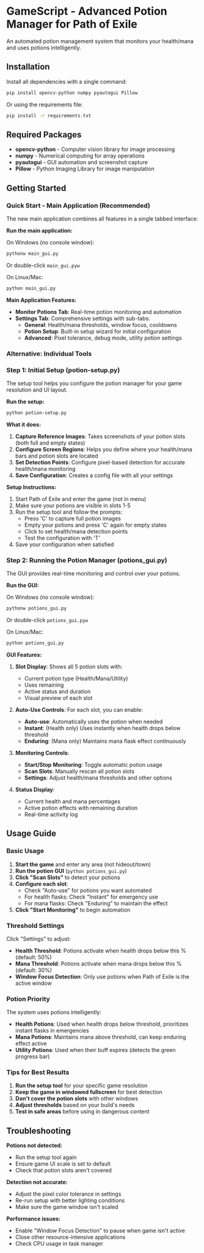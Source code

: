 # GameScript - Advanced Potion Manager for Path of Exile

An automated potion management system that monitors your health/mana and uses potions intelligently.

## Installation

Install all dependencies with a single command:

```bash
pip install opencv-python numpy pyautogui Pillow
```

Or using the requirements file:

```bash
pip install -r requirements.txt
```

## Required Packages

- **opencv-python** - Computer vision library for image processing
- **numpy** - Numerical computing for array operations
- **pyautogui** - GUI automation and screenshot capture
- **Pillow** - Python Imaging Library for image manipulation

## Getting Started

### Quick Start - Main Application (Recommended)

The new main application combines all features in a single tabbed interface:

**Run the main application:**

On Windows (no console window):
```bash
pythonw main_gui.py
```
Or double-click `main_gui.pyw`

On Linux/Mac:
```bash
python main_gui.py
```

**Main Application Features:**
- **Monitor Potions Tab**: Real-time potion monitoring and automation
- **Settings Tab**: Comprehensive settings with sub-tabs:
  - **General**: Health/mana thresholds, window focus, cooldowns
  - **Potion Setup**: Built-in setup wizard for initial configuration
  - **Advanced**: Pixel tolerance, debug mode, utility potion settings

### Alternative: Individual Tools

### Step 1: Initial Setup (potion-setup.py)

The setup tool helps you configure the potion manager for your game resolution and UI layout.

**Run the setup:**
```bash
python potion-setup.py
```

**What it does:**
1. **Capture Reference Images**: Takes screenshots of your potion slots (both full and empty states)
2. **Configure Screen Regions**: Helps you define where your health/mana bars and potion slots are located
3. **Set Detection Points**: Configure pixel-based detection for accurate health/mana monitoring
4. **Save Configuration**: Creates a config file with all your settings

**Setup Instructions:**
1. Start Path of Exile and enter the game (not in menu)
2. Make sure your potions are visible in slots 1-5
3. Run the setup tool and follow the prompts:
   - Press 'C' to capture full potion images
   - Empty your potions and press 'C' again for empty states
   - Click to set health/mana detection points
   - Test the configuration with 'T'
4. Save your configuration when satisfied

### Step 2: Running the Potion Manager (potions_gui.py)

The GUI provides real-time monitoring and control over your potions.

**Run the GUI:**

On Windows (no console window):
```bash
pythonw potions_gui.py
```
Or double-click `potions_gui.pyw`

On Linux/Mac:
```bash
python potions_gui.py
```

**GUI Features:**

1. **Slot Display**: Shows all 5 potion slots with:
   - Current potion type (Health/Mana/Utility)
   - Uses remaining
   - Active status and duration
   - Visual preview of each slot

2. **Auto-Use Controls**: For each slot, you can enable:
   - **Auto-use**: Automatically uses the potion when needed
   - **Instant**: (Health only) Uses instantly when health drops below threshold
   - **Enduring**: (Mana only) Maintains mana flask effect continuously

3. **Monitoring Controls**:
   - **Start/Stop Monitoring**: Toggle automatic potion usage
   - **Scan Slots**: Manually rescan all potion slots
   - **Settings**: Adjust health/mana thresholds and other options

4. **Status Display**:
   - Current health and mana percentages
   - Active potion effects with remaining duration
   - Real-time activity log

## Usage Guide

### Basic Usage

1. **Start the game** and enter any area (not hideout/town)
2. **Run the potion GUI** (`python potions_gui.py`)
3. **Click "Scan Slots"** to detect your potions
4. **Configure each slot**:
   - Check "Auto-use" for potions you want automated
   - For health flasks: Check "Instant" for emergency use
   - For mana flasks: Check "Enduring" to maintain the effect
5. **Click "Start Monitoring"** to begin automation

### Threshold Settings

Click "Settings" to adjust:
- **Health Threshold**: Potions activate when health drops below this % (default: 50%)
- **Mana Threshold**: Potions activate when mana drops below this % (default: 30%)
- **Window Focus Detection**: Only use potions when Path of Exile is the active window

### Potion Priority

The system uses potions intelligently:
- **Health Potions**: Used when health drops below threshold, prioritizes instant flasks in emergencies
- **Mana Potions**: Maintains mana above threshold, can keep enduring effect active
- **Utility Potions**: Used when their buff expires (detects the green progress bar)

### Tips for Best Results

1. **Run the setup tool** for your specific game resolution
2. **Keep the game in windowed fullscreen** for best detection
3. **Don't cover the potion slots** with other windows
4. **Adjust thresholds** based on your build's needs
5. **Test in safe areas** before using in dangerous content

## Troubleshooting

**Potions not detected:**
- Run the setup tool again
- Ensure game UI scale is set to default
- Check that potion slots aren't covered

**Detection not accurate:**
- Adjust the pixel color tolerance in settings
- Re-run setup with better lighting conditions
- Make sure the game window isn't scaled

**Performance issues:**
- Enable "Window Focus Detection" to pause when game isn't active
- Close other resource-intensive applications
- Check CPU usage in task manager